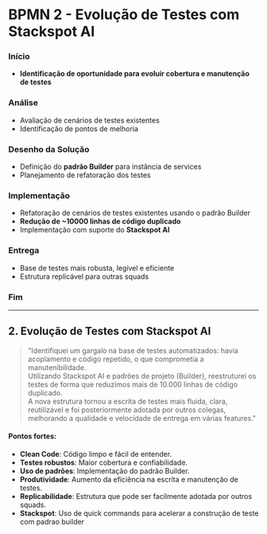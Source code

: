 # **BPMN 2 - Evolução de Testes com Stackspot AI**

### **Início**
- **Identificação de oportunidade para evoluir cobertura e manutenção de testes**

### **Análise**
- Avaliação de cenários de testes existentes
- Identificação de pontos de melhoria

### **Desenho da Solução**
- Definição do **padrão Builder** para instância de services
- Planejamento de refatoração dos testes

### **Implementação**
- Refatoração de cenários de testes existentes usando o padrão Builder
- **Redução de ~10000 linhas de código duplicado**
- Implementação com suporte do **Stackspot AI**

### **Entrega**
- Base de testes mais robusta, legível e eficiente
- Estrutura replicável para outras squads

### **Fim**

---

## **2. Evolução de Testes com Stackspot AI**

> "Identifiquei um gargalo na base de testes automatizados: havia acoplamento e código repetido, o que comprometia a manutenibilidade.  
Utilizando Stackspot AI e padrões de projeto (Builder), reestruturei os testes de forma que reduzimos mais de 10.000 linhas de código duplicado.  
A nova estrutura tornou a escrita de testes mais fluida, clara, reutilizável e foi posteriormente adotada por outros colegas, melhorando a qualidade e velocidade de entrega em várias features."

#### **Pontos fortes**:
- **Clean Code**: Código limpo e fácil de entender.
- **Testes robustos**: Maior cobertura e confiabilidade.
- **Uso de padrões**: Implementação do padrão Builder.
- **Produtividade**: Aumento da eficiência na escrita e manutenção de testes.
- **Replicabilidade**: Estrutura que pode ser facilmente adotada por outros squads.
- **Stackspot**: Uso de quick commands para acelerar a construção de teste com padrao builder

